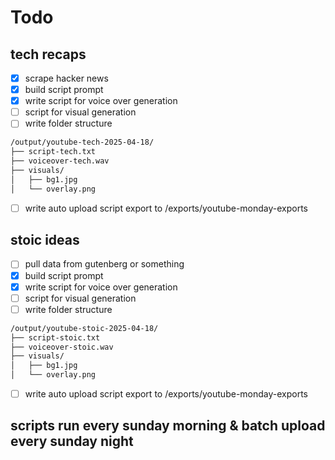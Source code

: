 
# Todo

## tech recaps
- [x] scrape hacker news
- [x] build script prompt
- [x] write script for voice over generation
- [ ] script for visual generation
- [ ] write folder structure
```bash 
/output/youtube-tech-2025-04-18/
├── script-tech.txt
├── voiceover-tech.wav
├── visuals/
│   ├── bg1.jpg
│   └── overlay.png
```
- [ ] write auto upload script
    export to /exports/youtube-monday-exports



## stoic ideas
- [ ] pull data from gutenberg or something
- [x] build script prompt
- [x] write script for voice over generation
- [ ] script for visual generation
- [ ] write folder structure
```bash 
/output/youtube-stoic-2025-04-18/
├── script-stoic.txt
├── voiceover-stoic.wav
├── visuals/
│   ├── bg1.jpg
│   └── overlay.png
```
- [ ] write auto upload script
    export to /exports/youtube-monday-exports


## scripts run every sunday morning & batch upload every sunday night 